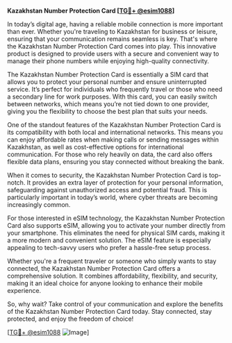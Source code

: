 **Kazakhstan Number Protection Card [[TG💪+ @esim1088](https://t.me/s/esim1088)]**

In today’s digital age, having a reliable mobile connection is more important than ever. Whether you're traveling to Kazakhstan for business or leisure, ensuring that your communication remains seamless is key. That's where the Kazakhstan Number Protection Card comes into play. This innovative product is designed to provide users with a secure and convenient way to manage their phone numbers while enjoying high-quality connectivity.

The Kazakhstan Number Protection Card is essentially a SIM card that allows you to protect your personal number and ensure uninterrupted service. It’s perfect for individuals who frequently travel or those who need a secondary line for work purposes. With this card, you can easily switch between networks, which means you’re not tied down to one provider, giving you the flexibility to choose the best plan that suits your needs.

One of the standout features of the Kazakhstan Number Protection Card is its compatibility with both local and international networks. This means you can enjoy affordable rates when making calls or sending messages within Kazakhstan, as well as cost-effective options for international communication. For those who rely heavily on data, the card also offers flexible data plans, ensuring you stay connected without breaking the bank.

When it comes to security, the Kazakhstan Number Protection Card is top-notch. It provides an extra layer of protection for your personal information, safeguarding against unauthorized access and potential fraud. This is particularly important in today’s world, where cyber threats are becoming increasingly common.

For those interested in eSIM technology, the Kazakhstan Number Protection Card also supports eSIM, allowing you to activate your number directly from your smartphone. This eliminates the need for physical SIM cards, making it a more modern and convenient solution. The eSIM feature is especially appealing to tech-savvy users who prefer a hassle-free setup process.

Whether you're a frequent traveler or someone who simply wants to stay connected, the Kazakhstan Number Protection Card offers a comprehensive solution. It combines affordability, flexibility, and security, making it an ideal choice for anyone looking to enhance their mobile experience.

So, why wait? Take control of your communication and explore the benefits of the Kazakhstan Number Protection Card today. Stay connected, stay protected, and enjoy the freedom of choice!

[[TG💪+ @esim1088](https://t.me/s/esim1088) ![Image](https://i.postimg.cc/Y0z9fWf4/image.png)]